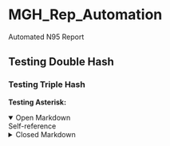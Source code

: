 # MGH_Rep_Automation
Automated N95 Report

## Testing Double Hash
### Testing Triple Hash
**Testing Asterisk:**

<details open>
  <summary>Open Markdown</summary>
      Self-reference
  </details>


<details>
<summary>Closed Markdown</summary>
<br>
    Well, you asked for it!
</details>
